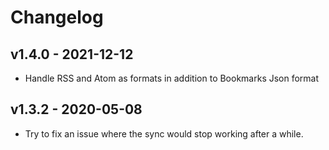 # Changelog

## v1.4.0 - 2021-12-12

- Handle RSS and Atom as formats in addition to Bookmarks Json format

## v1.3.2 - 2020-05-08

- Try to fix an issue where the sync would stop working after a while.
